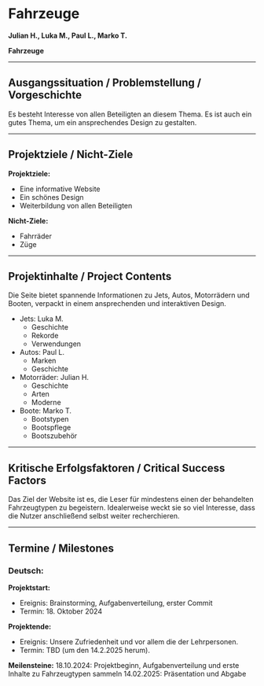 # Fahrzeuge

**Julian H., Luka M., Paul L., Marko T.**

**Fahrzeuge**


---

## Ausgangssituation / Problemstellung / Vorgeschichte

Es besteht Interesse von allen Beteiligten an diesem Thema. Es ist auch ein gutes Thema, um ein ansprechendes Design zu gestalten.

---

## Projektziele / Nicht-Ziele

**Projektziele:**  

+ Eine informative Website
+ Ein schönes Design
+ Weiterbildung von allen Beteiligten

**Nicht-Ziele:** 

+ Fahrräder
+ Züge

---

## Projektinhalte / Project Contents

Die Seite bietet spannende Informationen zu Jets, Autos, Motorrädern und Booten, verpackt in einem ansprechenden und interaktiven Design.

+ Jets: Luka M.
  + Geschichte
  + Rekorde
  + Verwendungen
+ Autos: Paul L.
  + Marken
  + Geschichte
+ Motorräder: Julian H.
  + Geschichte
  + Arten
  + Moderne
+ Boote: Marko T.
  + Bootstypen
  + Bootspflege
  + Bootszubehör

---

## Kritische Erfolgsfaktoren / Critical Success Factors
Das Ziel der Website ist es, die Leser für mindestens einen der behandelten Fahrzeugtypen zu begeistern. Idealerweise weckt sie so viel Interesse, dass die Nutzer anschließend selbst weiter recherchieren.

---

## Termine / Milestones
### Deutsch:
**Projektstart:**
- Ereignis: Brainstorming, Aufgabenverteilung, erster Commit
- Termin: 18. Oktober 2024

**Projektende:**
- Ereignis: Unsere Zufriedenheit und vor allem die der Lehrpersonen.
- Termin: TBD (um den 14.2.2025 herum).

**Meilensteine:**
18.10.2024: Projektbeginn, Aufgabenverteilung und erste Inhalte zu Fahrzeugtypen sammeln
14.02.2025: Präsentation und Abgabe


